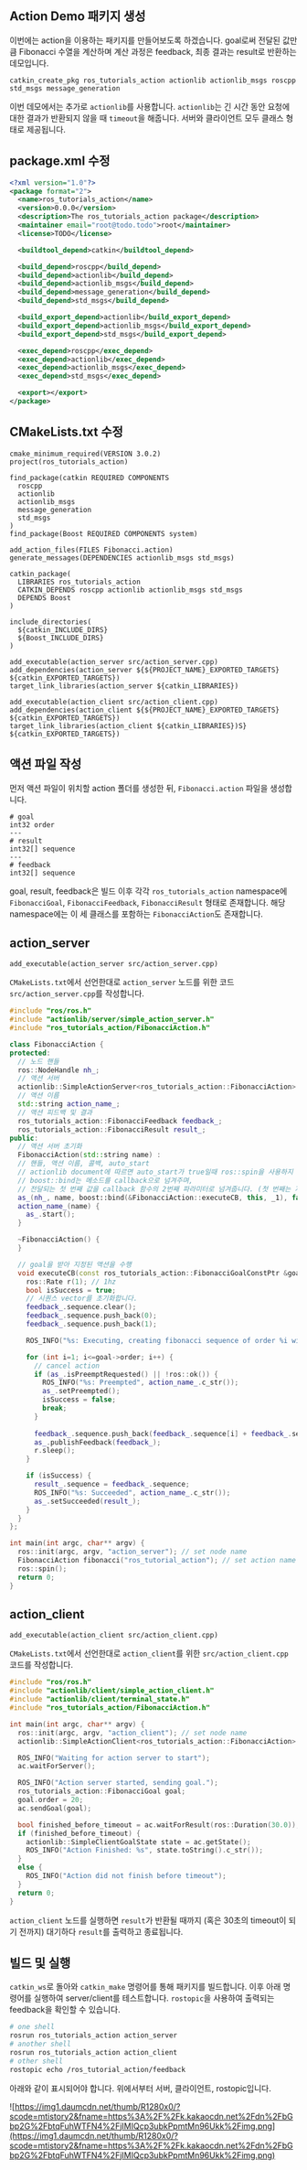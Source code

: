 ## Action Demo 패키지 생성
이번에는 action을 이용하는 패키지를 만들어보도록 하겠습니다. goal로써 전달된 값만큼 Fibonacci 수열을 계산하며 계산 과정은 feedback, 최종 결과는 result로 반환하는 데모입니다.
```
catkin_create_pkg ros_tutorials_action actionlib actionlib_msgs roscpp std_msgs message_generation
```
이번 데모에서는 추가로 `actionlib`를 사용합니다. `actionlib`는 긴 시간 동안 요청에 대한 결과가 반환되지 않을 때 `timeout`을 해줍니다. 서버와 클라이언트 모두 클래스 형태로 제공됩니다.
## package.xml 수정
```xml
<?xml version="1.0"?>
<package format="2">
  <name>ros_tutorials_action</name>
  <version>0.0.0</version>
  <description>The ros_tutorials_action package</description>
  <maintainer email="root@todo.todo">root</maintainer>
  <license>TODO</license>

  <buildtool_depend>catkin</buildtool_depend>

  <build_depend>roscpp</build_depend>
  <build_depend>actionlib</build_depend>
  <build_depend>actionlib_msgs</build_depend>
  <build_depend>message_generation</build_depend>
  <build_depend>std_msgs</build_depend>

  <build_export_depend>actionlib</build_export_depend>
  <build_export_depend>actionlib_msgs</build_export_depend>
  <build_export_depend>std_msgs</build_export_depend>

  <exec_depend>roscpp</exec_depend>
  <exec_depend>actionlib</exec_depend>
  <exec_depend>actionlib_msgs</exec_depend>
  <exec_depend>std_msgs</exec_depend>

  <export></export>
</package>
```
## CMakeLists.txt 수정
```
cmake_minimum_required(VERSION 3.0.2)
project(ros_tutorials_action)

find_package(catkin REQUIRED COMPONENTS
  roscpp
  actionlib
  actionlib_msgs
  message_generation
  std_msgs
)
find_package(Boost REQUIRED COMPONENTS system)

add_action_files(FILES Fibonacci.action)
generate_messages(DEPENDENCIES actionlib_msgs std_msgs)

catkin_package(
  LIBRARIES ros_tutorials_action
  CATKIN_DEPENDS roscpp actionlib actionlib_msgs std_msgs
  DEPENDS Boost
)

include_directories(
  ${catkin_INCLUDE_DIRS}
  ${Boost_INCLUDE_DIRS}
)

add_executable(action_server src/action_server.cpp)
add_dependencies(action_server ${${PROJECT_NAME}_EXPORTED_TARGETS} ${catkin_EXPORTED_TARGETS})
target_link_libraries(action_server ${catkin_LIBRARIES})

add_executable(action_client src/action_client.cpp)
add_dependencies(action_client ${${PROJECT_NAME}_EXPORTED_TARGETS} ${catkin_EXPORTED_TARGETS})
target_link_libraries(action_client ${catkin_LIBRARIES})S} ${catkin_EXPORTED_TARGETS})
```
## 액션 파일 작성
먼저 액션 파일이 위치할 action 폴더를 생성한 뒤, `Fibonacci.action` 파일을 생성합니다.
```
# goal
int32 order
---
# result
int32[] sequence
---
# feedback
int32[] sequence
```
goal, result, feedback은 빌드 이후 각각 `ros_tutorials_action` namespace에 `FibonacciGoal`, `FibonacciFeedback`, `FibonacciResult` 형태로 존재합니다. 해당 namespace에는 이 세 클래스를 포함하는 `FibonacciAction`도 존재합니다.
## action_server
```
add_executable(action_server src/action_server.cpp)
```
`CMakeLists.txt`에서 선언한대로 `action_server` 노드를 위한 코드 `src/action_server.cpp`를 작성합니다.
```c++
#include "ros/ros.h"
#include "actionlib/server/simple_action_server.h"
#include "ros_tutorials_action/FibonacciAction.h"

class FibonacciAction {
protected:
  // 노드 핸들
  ros::NodeHandle nh_;
  // 액션 서버
  actionlib::SimpleActionServer<ros_tutorials_action::FibonacciAction> as_;
  // 액션 이름
  std::string action_name_;
  // 액션 피드백 및 결과
  ros_tutorials_action::FibonacciFeedback feedback_;
  ros_tutorials_action::FibonacciResult result_;
public:
  // 액션 서버 초기화
  FibonacciAction(std::string name) :
  // 핸들, 액션 이름, 콜백, auto_start
  // actionlib document에 따르면 auto_start가 true일때 ros::spin을 사용하지 않아도 된다고 합니다.
  // boost::bind는 메소드를 callback으로 넘겨주며,
  // 전달되는 첫 번째 값을 callback 함수의 2번째 파라미터로 넘겨줍니다. (첫 번째는 자기자신)
  as_(nh_, name, boost::bind(&FibonacciAction::executeCB, this, _1), false),
  action_name_(name) {
    as_.start();
  }

  ~FibonacciAction() {
  }

  // goal을 받아 지정된 액션을 수행
  void executeCB(const ros_tutorials_action::FibonacciGoalConstPtr &goal) {
    ros::Rate r(1); // 1hz
    bool isSuccess = true;
    // 시퀀스 vector를 초기화합니다.
    feedback_.sequence.clear();
    feedback_.sequence.push_back(0);
    feedback_.sequence.push_back(1);

    ROS_INFO("%s: Executing, creating fibonacci sequence of order %i with seeds %i, %i", action_name_.c_str(), goal->order, feedback_.sequence[0], feedback_.sequence[1]);

    for (int i=1; i<=goal->order; i++) {
      // cancel action
      if (as_.isPreemptRequested() || !ros::ok()) {
        ROS_INFO("%s: Preempted", action_name_.c_str());
        as_.setPreempted();
        isSuccess = false;
        break;
      }
      
      feedback_.sequence.push_back(feedback_.sequence[i] + feedback_.sequence[i-1]);
      as_.publishFeedback(feedback_);
      r.sleep();
    }

    if (isSuccess) {
      result_.sequence = feedback_.sequence;
      ROS_INFO("%s: Succeeded", action_name_.c_str());
      as_.setSucceeded(result_);
    }
  }
};

int main(int argc, char** argv) {
  ros::init(argc, argv, "action_server"); // set node name
  FibonacciAction fibonacci("ros_tutorial_action"); // set action name
  ros::spin();
  return 0;
}
```
## action_client
```
add_executable(action_client src/action_client.cpp)
```
`CMakeLists.txt`에서 선언한대로 `action_client`를 위한 `src/action_client.cpp` 코드를 작성합니다.
```c++
#include "ros/ros.h"
#include "actionlib/client/simple_action_client.h"
#include "actionlib/client/terminal_state.h"
#include "ros_tutorials_action/FibonacciAction.h"

int main(int argc, char** argv) {
  ros::init(argc, argv, "action_client"); // set node name
  actionlib::SimpleActionClient<ros_tutorials_action::FibonacciAction> ac("ros_tutorial_action", true); // input exact same action name

  ROS_INFO("Waiting for action server to start");
  ac.waitForServer();

  ROS_INFO("Action server started, sending goal.");
  ros_tutorials_action::FibonacciGoal goal;
  goal.order = 20;
  ac.sendGoal(goal);

  bool finished_before_timeout = ac.waitForResult(ros::Duration(30.0));
  if (finished_before_timeout) {
    actionlib::SimpleClientGoalState state = ac.getState();
    ROS_INFO("Action Finished: %s", state.toString().c_str());
  }
  else {
    ROS_INFO("Action did not finish before timeout");
  }
  return 0;
}
```
`action_client` 노드를 실행하면 `result`가 반환될 때까지 (혹은 30초의 timeout이 되기 전까지) 대기하다 `result`를 출력하고 종료됩니다.
## 빌드 및 실행
`catkin_ws`로 돌아와 `catkin_make` 명령어를 통해 패키지를 빌드합니다. 이후 아래 명령어를 실행하여 server/client를 테스트합니다. `rostopic`을 사용하여 출력되는 feedback을 확인할 수 있습니다.
```bash
# one shell
rosrun ros_tutorials_action action_server
# another shell
rosrun ros_tutorials_action action_client
# other shell
rostopic echo /ros_tutorial_action/feedback
```
아래와 같이 표시되어야 합니다. 위에서부터 서버, 클라이언트, rostopic입니다.

![https://img1.daumcdn.net/thumb/R1280x0/?scode=mtistory2&fname=https%3A%2F%2Fk.kakaocdn.net%2Fdn%2FbGbp2G%2FbtqFuhWTFN4%2FjIMIQcp3ubkPpmtMn96Ukk%2Fimg.png](https://img1.daumcdn.net/thumb/R1280x0/?scode=mtistory2&fname=https%3A%2F%2Fk.kakaocdn.net%2Fdn%2FbGbp2G%2FbtqFuhWTFN4%2FjIMIQcp3ubkPpmtMn96Ukk%2Fimg.png)
